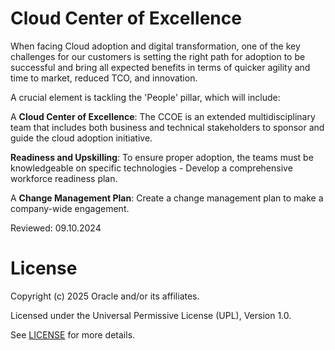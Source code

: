 # Cloud Center of Excellence

When facing Cloud adoption and digital transformation, one of the key challenges for our customers is setting the right path for adoption to be successful and bring all expected benefits in terms of quicker agility and time to market, reduced TCO, and innovation.

A crucial element is tackling the 'People' pillar, which will include:

A **Cloud Center of Excellence**:  The CCOE is an extended multidisciplinary team that includes both business and technical stakeholders to sponsor and guide the cloud adoption initiative.

**Readiness and Upskilling**: To ensure proper adoption, the teams must be knowledgeable on specific technologies - Develop a comprehensive workforce readiness plan.

A **Change Management Plan**: Create a change management plan to make a company-wide engagement.

Reviewed: 09.10.2024

# License

Copyright (c) 2025 Oracle and/or its affiliates.

Licensed under the Universal Permissive License (UPL), Version 1.0.

See [LICENSE](https://github.com/oracle-devrel/technology-engineering/blob/main/LICENSE) for more details.
